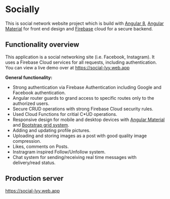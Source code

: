 # Socially

This is social network website project which is build with [Angular 8](https://angular.io), [Angular Material](https://material.angular.io) for front end design and [Firebase](https://firebase.google.com) cloud for a secure backend.

## Functionality overview

This application is a social networking site (i.e. Facebook, Instagram). It uses a Firebase Cloud services for all requests, including authentication. You can view a live demo over at https://social-lyy.web.app

**General functionality:**

- Strong authentication via Firebase Authentication including Google and Facebook authentication.
- Angular router guards to grand access to specific routes only to the authorized users.
- Secure CRUD operations with strong Firebase Cloud security rules.
- Used Cloud Functions for critial C*UD operations.
- Responsive design for mobile and desktop devices with [Angular Material](https://material.angular.io) and [Bootstrap grid system](https://getbootstrap.com/docs/4.0/layout/grid).
- Adding and updating profile pictures.
- Uploading and storing images as a post with good quality image compression.
- Likes, comments on Posts.
- Instragram inspired Follow/Unfollow system.
- Chat system for sending/receiving real time messages with delivery/read status.

## Production server

https://social-lyy.web.app
